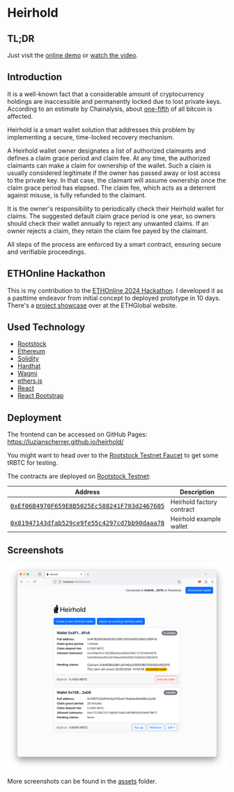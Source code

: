 # Heirhold

## TL;DR

Just visit the [online demo](https://luzianscherrer.github.io/heirhold/) or [watch the video](https://youtu.be/gcEogddpur4).

## Introduction

It is a well-known fact that a considerable amount of cryptocurrency holdings are inaccessible and permanently locked due to lost private keys. According to an estimate by Chainalysis, about [one-fifth](https://www.chainalysis.com/blog/bitcoin-market-data-exchanges-trading/) of all bitcoin is affected.

Heirhold is a smart wallet solution that addresses this problem by implementing a secure, time-locked recovery mechanism.

A Heirhold wallet owner designates a list of authorized claimants and defines a claim grace period and claim fee. At any time, the authorized claimants can make a claim for ownership of the wallet. Such a claim is usually considered legitimate if the owner has passed away or lost access to the private key. In that case, the claimant will assume ownership once the claim grace period has elapsed. The claim fee, which acts as a deterrent against misuse, is fully refunded to the claimant.

It is the owner's responsibility to periodically check their Heirhold wallet for claims. The suggested default claim grace period is one year, so owners should check their wallet annually to reject any unwanted claims. If an owner rejects a claim, they retain the claim fee payed by the claimant.

All steps of the process are enforced by a smart contract, ensuring secure and verifiable proceedings.

## ETHOnline Hackathon

This is my contribution to the [ETHOnline 2024 Hackathon](https://ethglobal.com/events/ethonline2024). I developed it as a pasttime endeavor from initial concept to deployed prototype in 10 days. There's a [project showcase](https://ethglobal.com/showcase/heirhold-0c9ua) over at the ETHGlobal website.

## Used Technology

- [Rootstock](https://rootstock.io)
- [Ethereum](https://ethereum.org)
- [Solidity](https://soliditylang.org)
- [Hardhat](https://hardhat.org/)
- [Wagmi](https://wagmi.sh)
- [ethers.js](https://github.com/ethers-io/ethers.js)
- [React](https://react.dev)
- [React Bootstrap](https://react-bootstrap.netlify.app)

## Deployment

The frontend can be accessed on GitHub Pages: https://luzianscherrer.github.io/heirhold/

You might want to head over to the [Rootstock Testnet Faucet](https://faucet.rootstock.io) to get some tRBTC for testing.

The contracts are deployed on [Rootstock Testnet](https://rootstock.io):

| Address                                                                                                                                                     | Description               |
| ----------------------------------------------------------------------------------------------------------------------------------------------------------- | ------------------------- |
| [<tt>0xEf06B4970F659E8B5025Ec588241F703d2467605</tt>](https://explorer.testnet.rootstock.io/address/0xef06b4970f659e8b5025ec588241f703d2467605?__ctab=Code) | Heirhold factory contract |
| [<tt>0x81947143dfab529ce9fe55c4297cd7bb90daaa78</tt>](https://explorer.testnet.rootstock.io/address/0x81947143dfab529ce9fe55c4297cd7bb90daaa78)             | Heirhold example wallet   |

## Screenshots

![Heirhold screenshot 01](/assets/screenshots/screenshot_01.png?raw=true)

More screenshots can be found in the [assets](/assets/screenshots) folder.

